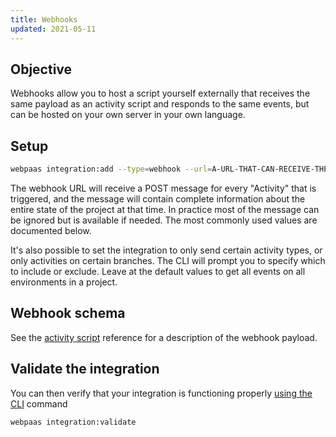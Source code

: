 ```yaml
---
title: Webhooks
updated: 2021-05-11
---
```


## Objective  

Webhooks allow you to host a script yourself externally that receives the same payload as an activity script and responds to the same events, but can be hosted on your own server in your own language.

## Setup

```bash
webpaas integration:add --type=webhook --url=A-URL-THAT-CAN-RECEIVE-THE-POSTED-JSON
```

The webhook URL will receive a POST message for every "Activity" that is triggered, and the message will contain complete information about the entire state of the project at that time.  In practice most of the message can be ignored but is available if needed.  The most commonly used values are documented below.

It's also possible to set the integration to only send certain activity types, or only activities on certain branches.  The CLI will prompt you to specify which to include or exclude.  Leave at the default values to get all events on all environments in a project.

## Webhook schema

See the [activity script](/pages/web_cloud/web_paas_powered_by_platform_sh/integrations/integrations-activity/reference) reference for a description of the webhook payload.

## Validate the integration

You can then verify that your integration is functioning properly [using the CLI](/pages/web_cloud/web_paas_powered_by_platform_sh/integrations/integrations-overview#validating-integrations) command

```bash
webpaas integration:validate
```
